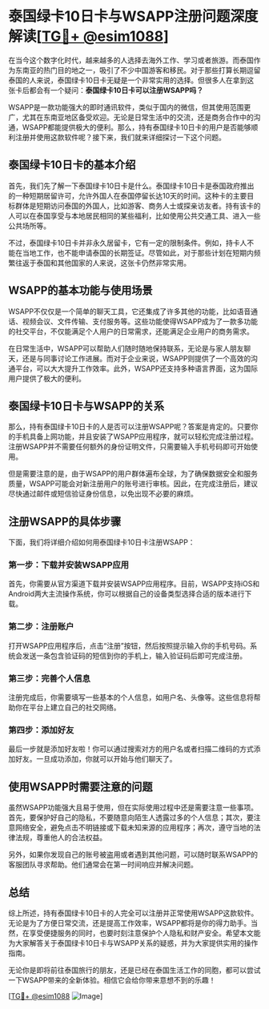 # 泰国绿卡10日卡与WSAPP注册问题深度解读[[TG💪+ @esim1088](https://t.me/s/esim1088)]

在当今这个数字化时代，越来越多的人选择去海外工作、学习或者旅游。而泰国作为东南亚的热门目的地之一，吸引了不少中国游客和移民。对于那些打算长期逗留泰国的人来说，泰国绿卡10日卡无疑是一个非常实用的选择。但很多人在拿到这张卡后都会有一个疑问：**泰国绿卡10日卡可以注册WSAPP吗？**

WSAPP是一款功能强大的即时通讯软件，类似于国内的微信，但其使用范围更广，尤其在东南亚地区备受欢迎。无论是日常生活中的交流，还是商务合作中的沟通，WSAPP都能提供极大的便利。那么，持有泰国绿卡10日卡的用户是否能够顺利注册并使用这款软件呢？接下来，我们就来详细探讨一下这个问题。

## 泰国绿卡10日卡的基本介绍

首先，我们先了解一下泰国绿卡10日卡是什么。泰国绿卡10日卡是泰国政府推出的一种短期居留许可，允许外国人在泰国停留长达10天的时间。这种卡的主要目标群体是短期访问泰国的外国人，比如游客、商务人士或探亲访友者。持有该卡的人可以在泰国享受与本地居民相同的某些福利，比如使用公共交通工具、进入一些公共场所等。

不过，泰国绿卡10日卡并非永久居留卡，它有一定的限制条件。例如，持卡人不能在当地工作，也不能申请泰国的长期签证。尽管如此，对于那些计划在短期内频繁往返于泰国和其他国家的人来说，这张卡仍然非常实用。

## WSAPP的基本功能与使用场景

WSAPP不仅仅是一个简单的聊天工具，它还集成了许多其他的功能，比如语音通话、视频会议、文件传输、支付服务等。这些功能使得WSAPP成为了一款多功能的社交平台，不仅能满足个人用户的日常需求，还能满足企业用户的商务需求。

在日常生活中，WSAPP可以帮助人们随时随地保持联系，无论是与家人朋友聊天，还是与同事讨论工作进展。而对于企业来说，WSAPP则提供了一个高效的沟通平台，可以大大提升工作效率。此外，WSAPP还支持多种语言界面，这为国际用户提供了极大的便利。

## 泰国绿卡10日卡与WSAPP的关系

那么，持有泰国绿卡10日卡的人是否可以注册WSAPP呢？答案是肯定的。只要你的手机具备上网功能，并且安装了WSAPP应用程序，就可以轻松完成注册过程。注册WSAPP并不需要任何额外的身份证明文件，只需要输入手机号码即可开始使用。

但是需要注意的是，由于WSAPP的用户群体遍布全球，为了确保数据安全和服务质量，WSAPP可能会对新注册用户的账号进行审核。因此，在完成注册后，建议尽快通过邮件或短信验证身份信息，以免出现不必要的麻烦。

## 注册WSAPP的具体步骤

下面，我们将详细介绍如何用泰国绿卡10日卡注册WSAPP：

### 第一步：下载并安装WSAPP应用

首先，你需要从官方渠道下载并安装WSAPP应用程序。目前，WSAPP支持iOS和Android两大主流操作系统，你可以根据自己的设备类型选择合适的版本进行下载。

### 第二步：注册账户

打开WSAPP应用程序后，点击“注册”按钮，然后按照提示输入你的手机号码。系统会发送一条包含验证码的短信到你的手机上，输入验证码后即可完成注册。

### 第三步：完善个人信息

注册完成后，你需要填写一些基本的个人信息，如用户名、头像等。这些信息将帮助你在平台上建立自己的社交网络。

### 第四步：添加好友

最后一步就是添加好友啦！你可以通过搜索对方的用户名或者扫描二维码的方式添加好友。一旦成功添加，你就可以开始与他们聊天了。

## 使用WSAPP时需要注意的问题

虽然WSAPP功能强大且易于使用，但在实际使用过程中还是需要注意一些事项。首先，要保护好自己的隐私，不要随意向陌生人透露过多的个人信息；其次，要注意网络安全，避免点击不明链接或下载未知来源的应用程序；再次，遵守当地的法律法规，尊重他人的合法权益。

另外，如果你发现自己的账号被盗用或者遇到其他问题，可以随时联系WSAPP的客服团队寻求帮助。他们通常会在第一时间响应并解决问题。

## 总结

综上所述，持有泰国绿卡10日卡的人完全可以注册并正常使用WSAPP这款软件。无论是为了方便日常交流，还是提高工作效率，WSAPP都将是你的得力助手。当然，在享受便捷服务的同时，也要时刻注意保护个人隐私和财产安全。希望本文能为大家解答关于泰国绿卡10日卡与WSAPP关系的疑惑，并为大家提供实用的操作指南。

无论你是即将前往泰国旅行的朋友，还是已经在泰国生活工作的同胞，都可以尝试一下WSAPP带来的全新体验。相信它会给你带来意想不到的乐趣！

[[TG💪+ @esim1088](https://t.me/s/esim1088) ![Image](https://i.postimg.cc/4NQfJmqS/Snipaste-2025-05-13-00-14-12.png)]